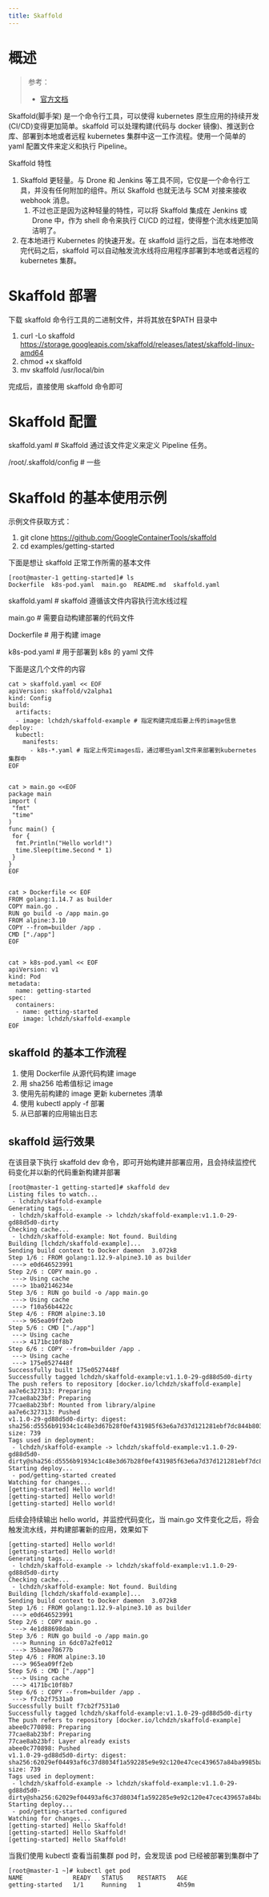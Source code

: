 ```yaml
---
title: Skaffold
---
```


# 概述

> 参考：
>
> - [官方文档](https://skaffold.dev/docs/)

Skaffold(脚手架) 是一个命令行工具，可以使得 kubernetes 原生应用的持续开发(CI/CD)变得更加简单。skaffold 可以处理构建(代码与 docker 镜像)、推送到仓库、部署到本地或者远程 kubernetes 集群中这一工作流程。使用一个简单的 yaml 配置文件来定义和执行 Pipeline。

Skaffold 特性

1. Skaffold 更轻量。与 Drone 和 Jenkins 等工具不同，它仅是一个命令行工具，并没有任何附加的组件。所以 Skaffold 也就无法与 SCM 对接来接收 webhook 消息。
   1. 不过也正是因为这种轻量的特性，可以将 Skaffold 集成在 Jenkins 或 Drone 中，作为 shell 命令来执行 CI/CD 的过程，使得整个流水线更加简洁明了。
2. 在本地进行 Kubernetes 的快速开发。在 skaffold 运行之后，当在本地修改完代码之后，skaffold 可以自动触发流水线将应用程序部署到本地或者远程的 kubernetes 集群。

# Skaffold 部署

下载 skaffold 命令行工具的二进制文件，并将其放在$PATH 目录中

1. curl -Lo skaffold https://storage.googleapis.com/skaffold/releases/latest/skaffold-linux-amd64
2. chmod +x skaffold
3. mv skaffold /usr/local/bin

完成后，直接使用 skaffold 命令即可

# Skaffold 配置

skaffold.yaml # Skaffold 通过该文件定义来定义 Pipeline 任务。

/root/.skaffold/config # 一些

# Skaffold 的基本使用示例

示例文件获取方式：

1. git clone <https://github.com/GoogleContainerTools/skaffold>
2. cd examples/getting-started

下面是想让 skaffold 正常工作所需的基本文件

    [root@master-1 getting-started]# ls
    Dockerfile  k8s-pod.yaml  main.go  README.md  skaffold.yaml

skaffold.yaml # skaffold 遵循该文件内容执行流水线过程

main.go # 需要自动构建部署的代码文件

Dockerfile # 用于构建 image

k8s-pod.yaml # 用于部署到 k8s 的 yaml 文件

下面是这几个文件的内容

    cat > skaffold.yaml << EOF
    apiVersion: skaffold/v2alpha1
    kind: Config
    build:
      artifacts:
      - image: lchdzh/skaffold-example # 指定构建完成后要上传的image信息
    deploy:
      kubectl:
        manifests:
          - k8s-*.yaml # 指定上传完images后，通过哪些yaml文件来部署到kubernetes集群中
    EOF


    cat > main.go <<EOF
    package main
    import (
     "fmt"
     "time"
    )
    func main() {
     for {
      fmt.Println("Hello world!")
      time.Sleep(time.Second * 1)
     }
    }
    EOF


    cat > Dockerfile << EOF
    FROM golang:1.14.7 as builder
    COPY main.go .
    RUN go build -o /app main.go
    FROM alpine:3.10
    COPY --from=builder /app .
    CMD ["./app"]
    EOF


    cat > k8s-pod.yaml << EOF
    apiVersion: v1
    kind: Pod
    metadata:
      name: getting-started
    spec:
      containers:
      - name: getting-started
        image: lchdzh/skaffold-example
    EOF

## skaffold 的基本工作流程

1. 使用 Dockerfile 从源代码构建 image
2. 用 sha256 哈希值标记 image
3. 使用先前构建的 image 更新 kubernetes 清单
4. 使用 kubectl apply -f 部署
5. 从已部署的应用输出日志

## skaffold 运行效果

在该目录下执行 skaffold dev 命令，即可开始构建并部署应用，且会持续监控代码变化并以新的代码重新构建并部署

    [root@master-1 getting-started]# skaffold dev
    Listing files to watch...
     - lchdzh/skaffold-example
    Generating tags...
     - lchdzh/skaffold-example -> lchdzh/skaffold-example:v1.1.0-29-gd88d5d0-dirty
    Checking cache...
     - lchdzh/skaffold-example: Not found. Building
    Building [lchdzh/skaffold-example]...
    Sending build context to Docker daemon  3.072kB
    Step 1/6 : FROM golang:1.12.9-alpine3.10 as builder
     ---> e0d646523991
    Step 2/6 : COPY main.go .
     ---> Using cache
     ---> 1ba02146234e
    Step 3/6 : RUN go build -o /app main.go
     ---> Using cache
     ---> f10a56b4422c
    Step 4/6 : FROM alpine:3.10
     ---> 965ea09ff2eb
    Step 5/6 : CMD ["./app"]
     ---> Using cache
     ---> 4171bc10f8b7
    Step 6/6 : COPY --from=builder /app .
     ---> Using cache
     ---> 175e0527448f
    Successfully built 175e0527448f
    Successfully tagged lchdzh/skaffold-example:v1.1.0-29-gd88d5d0-dirty
    The push refers to repository [docker.io/lchdzh/skaffold-example]
    aa7e6c327313: Preparing
    77cae8ab23bf: Preparing
    77cae8ab23bf: Mounted from library/alpine
    aa7e6c327313: Pushed
    v1.1.0-29-gd88d5d0-dirty: digest: sha256:d5556b91934c1c48e3d67b28f0ef431985f63e6a7d37d121281ebf7dc844b803 size: 739
    Tags used in deployment:
     - lchdzh/skaffold-example -> lchdzh/skaffold-example:v1.1.0-29-gd88d5d0-dirty@sha256:d5556b91934c1c48e3d67b28f0ef431985f63e6a7d37d121281ebf7dc844b803
    Starting deploy...
     - pod/getting-started created
    Watching for changes...
    [getting-started] Hello world!
    [getting-started] Hello world!
    [getting-started] Hello world!

后续会持续输出 hello world，并监控代码变化，当 main.go 文件变化之后，将会触发流水线，并构建部署新的应用，效果如下

    [getting-started] Hello world!
    [getting-started] Hello world!
    Generating tags...
     - lchdzh/skaffold-example -> lchdzh/skaffold-example:v1.1.0-29-gd88d5d0-dirty
    Checking cache...
     - lchdzh/skaffold-example: Not found. Building
    Building [lchdzh/skaffold-example]...
    Sending build context to Docker daemon  3.072kB
    Step 1/6 : FROM golang:1.12.9-alpine3.10 as builder
     ---> e0d646523991
    Step 2/6 : COPY main.go .
     ---> 4e1d88698dab
    Step 3/6 : RUN go build -o /app main.go
     ---> Running in 6dc07a2fe012
     ---> 35baee78677b
    Step 4/6 : FROM alpine:3.10
     ---> 965ea09ff2eb
    Step 5/6 : CMD ["./app"]
     ---> Using cache
     ---> 4171bc10f8b7
    Step 6/6 : COPY --from=builder /app .
     ---> f7cb2f7531a0
    Successfully built f7cb2f7531a0
    Successfully tagged lchdzh/skaffold-example:v1.1.0-29-gd88d5d0-dirty
    The push refers to repository [docker.io/lchdzh/skaffold-example]
    abee0c770898: Preparing
    77cae8ab23bf: Preparing
    77cae8ab23bf: Layer already exists
    abee0c770898: Pushed
    v1.1.0-29-gd88d5d0-dirty: digest: sha256:62029ef04493af6c37d8034f1a592285e9e92c120e47cec439657a84ba9985ba size: 739
    Tags used in deployment:
     - lchdzh/skaffold-example -> lchdzh/skaffold-example:v1.1.0-29-gd88d5d0-dirty@sha256:62029ef04493af6c37d8034f1a592285e9e92c120e47cec439657a84ba9985ba
    Starting deploy...
     - pod/getting-started configured
    Watching for changes...
    [getting-started] Hello Skaffold!
    [getting-started] Hello Skaffold!
    [getting-started] Hello Skaffold!

当我们使用 kubectl 查看当前集群 pod 时，会发现该 pod 已经被部署到集群中了

    [root@master-1 ~]# kubectl get pod
    NAME              READY   STATUS    RESTARTS   AGE
    getting-started   1/1     Running   1          4h59m
